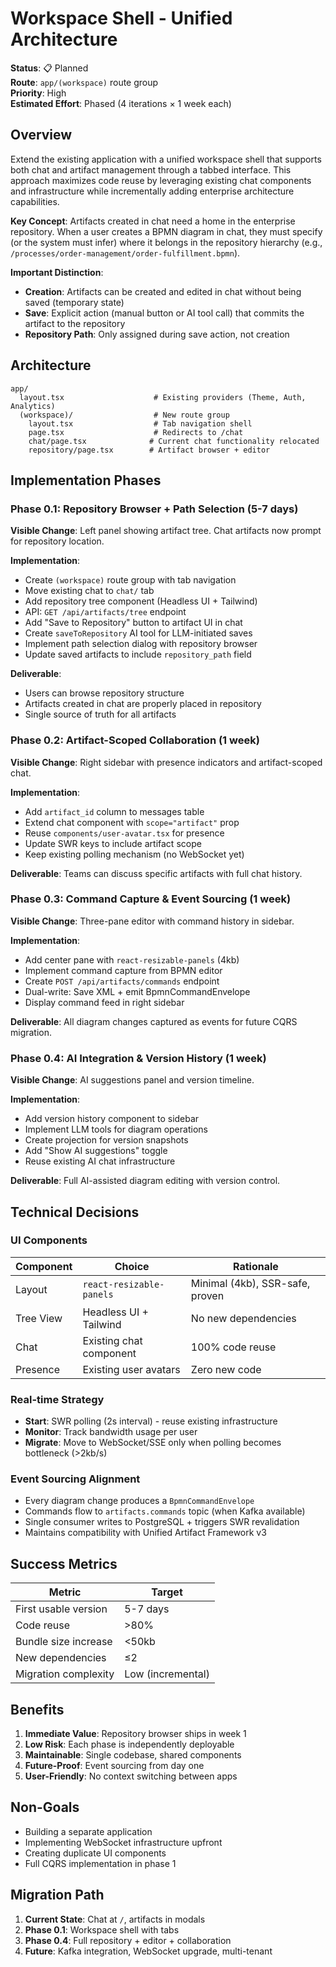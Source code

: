 # Workspace Shell - Unified Architecture

**Status**: 📋 Planned  
**Route**: `app/(workspace)` route group  
**Priority**: High  
**Estimated Effort**: Phased (4 iterations × 1 week each)

## Overview

Extend the existing application with a unified workspace shell that supports both chat and artifact management through a tabbed interface. This approach maximizes code reuse by leveraging existing chat components and infrastructure while incrementally adding enterprise architecture capabilities.

**Key Concept**: Artifacts created in chat need a home in the enterprise repository. When a user creates a BPMN diagram in chat, they must specify (or the system must infer) where it belongs in the repository hierarchy (e.g., `/processes/order-management/order-fulfillment.bpmn`).

**Important Distinction**: 
- **Creation**: Artifacts can be created and edited in chat without being saved (temporary state)
- **Save**: Explicit action (manual button or AI tool call) that commits the artifact to the repository
- **Repository Path**: Only assigned during save action, not creation

## Architecture

```
app/
  layout.tsx                    # Existing providers (Theme, Auth, Analytics)
  (workspace)/                  # New route group
    layout.tsx                  # Tab navigation shell
    page.tsx                    # Redirects to /chat
    chat/page.tsx              # Current chat functionality relocated
    repository/page.tsx        # Artifact browser + editor
```

## Implementation Phases

### Phase 0.1: Repository Browser + Path Selection (5-7 days)
**Visible Change**: Left panel showing artifact tree. Chat artifacts now prompt for repository location.

**Implementation**:
- Create `(workspace)` route group with tab navigation
- Move existing chat to `chat/` tab
- Add repository tree component (Headless UI + Tailwind)
- API: `GET /api/artifacts/tree` endpoint
- Add "Save to Repository" button to artifact UI in chat
- Create `saveToRepository` AI tool for LLM-initiated saves
- Implement path selection dialog with repository browser
- Update saved artifacts to include `repository_path` field

**Deliverable**: 
- Users can browse repository structure
- Artifacts created in chat are properly placed in repository
- Single source of truth for all artifacts

### Phase 0.2: Artifact-Scoped Collaboration (1 week)
**Visible Change**: Right sidebar with presence indicators and artifact-scoped chat.

**Implementation**:
- Add `artifact_id` column to messages table
- Extend chat component with `scope="artifact"` prop
- Reuse `components/user-avatar.tsx` for presence
- Update SWR keys to include artifact scope
- Keep existing polling mechanism (no WebSocket yet)

**Deliverable**: Teams can discuss specific artifacts with full chat history.

### Phase 0.3: Command Capture & Event Sourcing (1 week)
**Visible Change**: Three-pane editor with command history in sidebar.

**Implementation**:
- Add center pane with `react-resizable-panels` (4kb)
- Implement command capture from BPMN editor
- Create `POST /api/artifacts/commands` endpoint
- Dual-write: Save XML + emit BpmnCommandEnvelope
- Display command feed in right sidebar

**Deliverable**: All diagram changes captured as events for future CQRS migration.

### Phase 0.4: AI Integration & Version History (1 week)
**Visible Change**: AI suggestions panel and version timeline.

**Implementation**:
- Add version history component to sidebar
- Implement LLM tools for diagram operations
- Create projection for version snapshots
- Add "Show AI suggestions" toggle
- Reuse existing AI chat infrastructure

**Deliverable**: Full AI-assisted diagram editing with version control.

## Technical Decisions

### UI Components
| Component | Choice | Rationale |
|-----------|---------|-----------|
| Layout | `react-resizable-panels` | Minimal (4kb), SSR-safe, proven |
| Tree View | Headless UI + Tailwind | No new dependencies |
| Chat | Existing chat component | 100% code reuse |
| Presence | Existing user avatars | Zero new code |

### Real-time Strategy
- **Start**: SWR polling (2s interval) - reuse existing infrastructure
- **Monitor**: Track bandwidth usage per user
- **Migrate**: Move to WebSocket/SSE only when polling becomes bottleneck (>2kb/s)

### Event Sourcing Alignment
- Every diagram change produces a `BpmnCommandEnvelope`
- Commands flow to `artifacts.commands` topic (when Kafka available)
- Single consumer writes to PostgreSQL + triggers SWR revalidation
- Maintains compatibility with Unified Artifact Framework v3

## Success Metrics

| Metric | Target |
|--------|--------|
| First usable version | 5-7 days |
| Code reuse | >80% |
| Bundle size increase | <50kb |
| New dependencies | ≤2 |
| Migration complexity | Low (incremental) |

## Benefits

1. **Immediate Value**: Repository browser ships in week 1
2. **Low Risk**: Each phase is independently deployable
3. **Maintainable**: Single codebase, shared components
4. **Future-Proof**: Event sourcing from day one
5. **User-Friendly**: No context switching between apps

## Non-Goals

- Building a separate application
- Implementing WebSocket infrastructure upfront
- Creating duplicate UI components
- Full CQRS implementation in phase 1

## Migration Path

1. **Current State**: Chat at `/`, artifacts in modals
2. **Phase 0.1**: Workspace shell with tabs
3. **Phase 0.4**: Full repository + editor + collaboration
4. **Future**: Kafka integration, WebSocket upgrade, multi-tenant